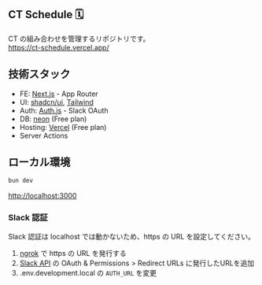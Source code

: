 ## CT Schedule 🗓️
CT の組み合わせを管理するリポジトリです。  
https://ct-schedule.vercel.app/

## 技術スタック
- FE: [Next.js](https://nextjs.org/) - App Router
- UI: [shadcn/ui](https://ui.shadcn.com/), [Tailwind](https://tailwindcss.com/)
- Auth: [Auth.js](https://authjs.dev/) - Slack OAuth
- DB: [neon](https://neon.com/) (Free plan)
- Hosting: [Vercel](https://vercel.com/home) (Free plan)
- Server Actions

## ローカル環境

```bash
bun dev
```
[http://localhost:3000](http://localhost:3000)

### Slack 認証
Slack 認証は localhost では動かないため、https の URL を設定してください。
1. [ngrok](https://ngrok.com/) で https の URL を発行する
1. [Slack API](https://api.slack.com/apps/A09G83EC31C/oauth) の OAuth & Permissions > Redirect URLs に発行したURLを追加
1. .env.development.local の `AUTH_URL` を変更